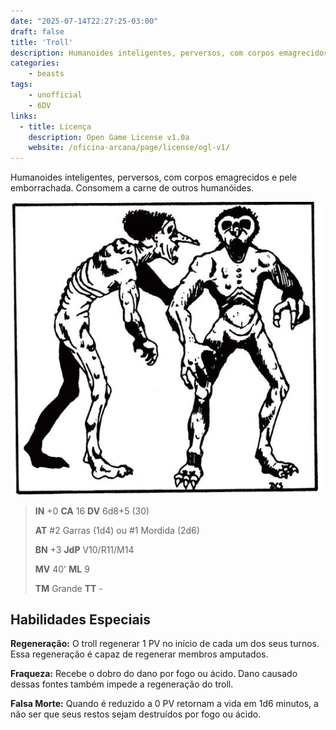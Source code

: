 ```yaml
---
date: "2025-07-14T22:27:25-03:00"
draft: false
title: 'Troll'
description: Humanoides inteligentes, perversos, com corpos emagrecidos e pele emborrachada. Consomem a carne de outros humanóides.
categories:
    - beasts
tags:
    - unofficial
    - 6DV
links:
  - title: Licença
    description: Open Game License v1.0a
    website: /oficina-arcana/page/license/ogl-v1/
---
```


Humanoides inteligentes, perversos, com corpos emagrecidos e pele emborrachada. Consomem a carne de outros humanóides.

![troll](troll.jpg)

> **IN** +0 **CA** 16 **DV** 6d8+5 (30)
>
> **AT** #2 Garras (1d4) ou #1 Mordida (2d6)
>
> **BN** +3 **JdP** V10/R11/M14
>
> **MV** 40' **ML** 9
>
> **TM** Grande **TT** -

## Habilidades Especiais

**Regeneração:** O troll regenerar 1 PV no início de cada um dos seus turnos. Essa regeneração é capaz de regenerar membros amputados.

**Fraqueza:** Recebe o dobro do dano por fogo ou ácido. Dano causado dessas fontes também impede a regeneração do troll.

**Falsa Morte:** Quando é reduzido a 0 PV retornam a vida em 1d6 minutos, a não ser que seus restos sejam destruídos por fogo ou ácido.

